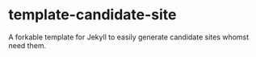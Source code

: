 # template-candidate-site
A forkable template for Jekyll to easily generate candidate sites whomst need them.
